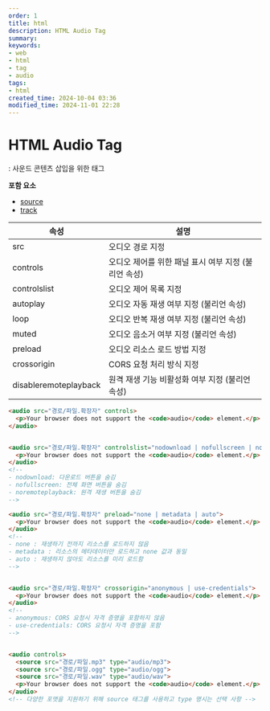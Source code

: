 ```yaml
---
order: 1
title: html
description: HTML Audio Tag
summary:
keywords:
- web
- html
- tag
- audio
tags:
- html
created_time: 2024-10-04 03:36
modified_time: 2024-11-01 22:28
---
```


# HTML Audio Tag
: 사운드 콘텐츠 삽입을 위한 태그    

**포함 요소**
- [source](./source.md)
- [track](./track.md)


속성 | 설명
---|---
src      | 오디오 경로 지정
controls | 오디오 제어를 위한 패널 표시 여부 지정 (불리언 속성)
controlslist | 오디오 제어 목록 지정
autoplay | 오디오 자동 재생 여부 지정 (불리언 속성)
loop     | 오디오 반복 재생 여부 지정 (불리언 속성)
muted    | 오디오 음소거 여부 지정 (불리언 속성)
preload  | 오디오 리소스 로드 방법 지정
crossorigin  | CORS 요청 처리 방식 지정
disableremoteplayback | 원격 재생 기능 비활성화 여부 지정 (불리언 속성)


```html
<audio src="경로/파일.확장자" controls>
  <p>Your browser does not support the <code>audio</code> element.</p>
</audio>


<audio src="경로/파일.확장자" controlslist="nodownload | nofullscreen | noremoteplayback">
  <p>Your browser does not support the <code>audio</code> element.</p>
</audio>
<!--
- nodownload: 다운로드 버튼을 숨김
- nofullscreen: 전체 화면 버튼을 숨김
- noremoteplayback: 원격 재생 버튼을 숨김
-->

<audio src="경로/파일.확장자" preload="none | metadata | auto">
  <p>Your browser does not support the <code>audio</code> element.</p>
</audio>
<!--
- none : 재생하기 전까지 리소스를 로드하지 않음
- metadata : 리소스의 메타데이터만 로드하고 none 값과 동일   
- auto : 재생하지 않아도 리소스를 미리 로드함
-->


<audio src="경로/파일.확장자" crossorigin="anonymous | use-credentials">
  <p>Your browser does not support the <code>audio</code> element.</p>
</audio>
<!--
- anonymous: CORS 요청시 자격 증명을 포함하지 않음
- use-credentials: CORS 요청시 자격 증명을 포함
-->


<audio controls>
  <source src="경로/파일.mp3" type="audio/mp3">
  <source src="경로/파일.ogg" type="audio/ogg">
  <source src="경로/파일.wav" type="audio/wav">
  <p>Your browser does not support the <code>audio</code> element.</p>
</audio>
<!-- 다양한 포맷을 지원하기 위해 source 태그를 사용하고 type 명시는 선택 사항 -->
```
